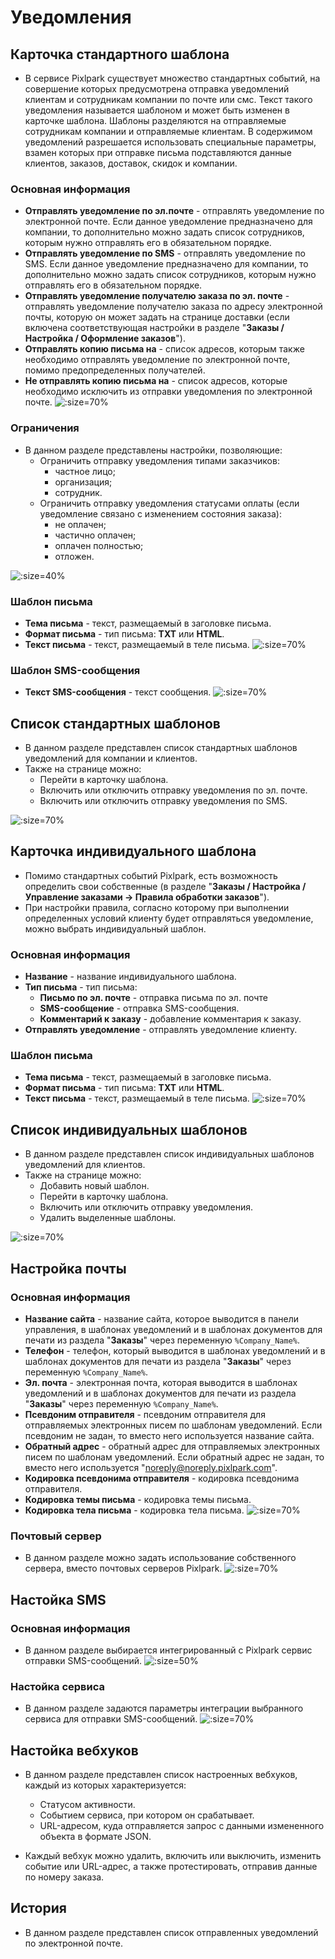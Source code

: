 # Уведомления

## Карточка стандартного шаблона
* В сервисе Pixlpark существует множество стандартных событий, на совершение которых предусмотрена отправка уведомлений клиентам и сотрудникам компании по почте или смс. Текст такого уведомления называется шаблоном и может быть изменен в карточке шаблона. Шаблоны разделяются на отправляемые сотрудникам компании и отправляемые клиентам. В содержимом уведомлений разрешается использовать специальные параметры, взамен которых при отправке письма подставляются данные клиентов, заказов, доставок, скидок и компании.

### Основная информация
* __Отправлять уведомление по эл.почте__ - отправлять уведомление по электронной почте. Если данное уведомление предназначено для компании, то дополнительно можно задать список сотрудников, которым нужно отправлять его в обязательном порядке.
* __Отправлять уведомление по SMS__ - отправлять уведомление по SMS. Если данное уведомление предназначено для компании, то дополнительно можно задать список сотрудников, которым нужно отправлять его в обязательном порядке.
* __Отправлять уведомление получателю заказа по эл. почте__ - отправлять уведомление получателю заказа по адресу электронной почты, которую он может задать на странице доставки (если включена соответствующая настройки в разделе "__Заказы / Настройка / Оформление заказов__").
* __Отправлять копию письма на__ - список адресов, которым также необходимо отправлять уведомление по электронной почте, помимо предопределенных получателей.
* __Не отправлять копию письма на__ - список адресов, которые необходимо исключить из отправки уведомления по электронной почте.
![](../_media/marketing/marketing32.png ':size=70%')

### Ограничения
* В данном разделе представлены настройки, позволяющие:
    + Ограничить отправку уведомления типами заказчиков: 
        - частное лицо;
        - организация;
        - сотрудник.
    + Ограничить отправку уведомления статусами оплаты (если уведомление связано с изменением состояния заказа): 
        - не оплачен;
        - частично оплачен;
        - оплачен полностью;
        - отложен.

![](../_media/marketing/marketing33.png ':size=40%')

### Шаблон письма
* __Тема письма__ - текст, размещаемый в заголовке письма.
* __Формат письма__ - тип письма: __TXT__ или __HTML__.
* __Текст письма__ - текст, размещаемый в теле письма.
![](../_media/marketing/marketing34.png ':size=70%')

### Шаблон SMS-сообщения
* __Текст SMS-сообщения__ - текст сообщения.
![](../_media/marketing/marketing35.png ':size=70%')

## Список стандартных шаблонов
* В данном разделе представлен список стандартных шаблонов уведомлений для компании и клиентов.
* Также на странице можно:
    + Перейти в карточку шаблона.
    + Включить или отключить отправку уведомления по эл. почте.
    + Включить или отключить отправку уведомления по SMS.

![](../_media/marketing/marketing36.png ':size=70%')

## Карточка индивидуального шаблона
* Помимо стандартных событий Pixlpark, есть возможность определить свои собственные (в разделе "__Заказы / Настройка / Управление заказами &rarr; Правила обработки заказов__").
* При настройки правила, согласно которому при выполнении определенных условий клиенту будет отправляться уведомление, можно выбрать индивидуальный шаблон.

### Основная информация
* __Название__ - название индивидуального шаблона.
* __Тип письма__ - тип письма:
    + __Письмо по эл. почте__ - отправка письма по эл. почте
    + __SMS-сообщение__ - отправка SMS-сообщения.
    + __Комментарий к заказу__ - добавление комментария к заказу.
* __Отправлять уведомление__ - отправлять уведомление клиенту.

### Шаблон письма
* __Тема письма__ - текст, размещаемый в заголовке письма.
* __Формат письма__ - тип письма: __TXT__ или __HTML__.
* __Текст письма__ - текст, размещаемый в теле письма.
![](../_media/marketing/marketing37.png ':size=70%')

## Список индивидуальных шаблонов
* В данном разделе представлен список индивидуальных шаблонов уведомлений для клиентов.
* Также на странице можно:
    + Добавить новый шаблон.
    + Перейти в карточку шаблона.
    + Включить или отключить отправку уведомления.
    + Удалить выделенные шаблоны.

![](../_media/marketing/marketing38.png ':size=70%')

## Настройка почты
### Основная информация
* __Название сайта__ - название сайта, которое выводится в панели управления, в шаблонах уведомлений и в шаблонах документов для печати из раздела "__Заказы__" через переменную `%Company_Name%`.
* __Телефон__ - телефон, который выводится в шаблонах уведомлений и в шаблонах документов для печати из раздела "__Заказы__" через переменную `%Company_Name%`.
* __Эл. почта__ - электронная почта, которая выводится в шаблонах уведомлений и в шаблонах документов для печати из раздела "__Заказы__" через переменную `%Company_Name%`.
* __Псевдоним отправителя__ - псевдоним отправителя для отправляемых электронных писем по шаблонам уведомлений. Если псевдоним не задан, то вместо него используется название сайта.
* __Обратный адрес__ - обратный адрес для отправляемых электронных писем по шаблонам уведомлений. Если обратный адрес не задан, то вместо него используется "noreply@noreply.pixlpark.com".
* __Кодировка псевдонима отправителя__ - кодировка псевдонима отправителя.
* __Кодировка темы письма__ - кодировка темы письма.
* __Кодировка тела письма__ - кодировка тела письма.
![](../_media/marketing/marketing39.png ':size=70%')

### Почтовый сервер
* В данном разделе можно задать использование собственного сервера, вместо почтовых серверов Pixlpark.
![](../_media/marketing/marketing40.png ':size=70%')

## Настойка SMS
### Основная информация
* В данном разделе выбирается интегрированный с Pixlpark сервис отправки SMS-сообщений.
![](../_media/marketing/marketing41.png ':size=50%')

### Настойка сервиса
* В данном разделе задаются параметры интеграции выбранного сервиса для отправки SMS-сообщений.
![](../_media/marketing/marketing42.png ':size=70%')

## Настойка вебхуков
* В данном разделе представлен список настроенных вебхуков, каждый из которых характеризуется:
    + Статусом активности.
    + Событием сервиса, при котором он срабатывает.
    + URL-адресом, куда отправляется запрос с данными измененного объекта в формате JSON.

* Каждый вебхук можно удалить, включить или выключить, изменить событие или URL-адрес, а также протестировать, отправив данные по номеру заказа.

## История
* В данном разделе представлен список отправленных уведомлений по электронной почте.